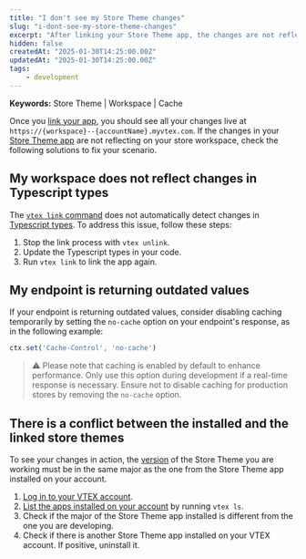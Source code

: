 ```yaml
---
title: "I don't see my Store Theme changes"
slug: "i-dont-see-my-store-theme-changes"
excerpt: "After linking your Store Theme app, the changes are not reflected in the workspace."
hidden: false
createdAt: "2025-01-30T14:25:00.00Z"
updatedAt: "2025-01-30T14:25:00.00Z"
tags:
    - development
---
```


**Keywords:** Store Theme | Workspace | Cache

Once you [link your app](https://developers.vtex.com/docs/guides/vtex-io-documentation-linking-an-app), you should see all your changes live at `https://{workspace}--{accountName}.myvtex.com`. If the changes in your [Store Theme app](https://developers.vtex.com/docs/guides/vtex-io-documentation-store-theme) are not reflecting on your store workspace, check the following solutions to fix your scenario.

## My workspace does not reflect changes in Typescript types

The [`vtex link` command](https://developers.vtex.com/docs/guides/vtex-io-documentation-vtex-io-cli-command-reference#link) does not automatically detect changes in [Typescript types](https://www.typescriptlang.org/docs/handbook/2/everyday-types.html). To address this issue, follow these steps:

1. Stop the link process with `vtex unlink`.
2. Update the Typescript types in your code.
3. Run `vtex link` to link the app again.

## My endpoint is returning outdated values

If your endpoint is returning outdated values, consider disabling caching temporarily by setting the `no-cache` option on your endpoint's response, as in the following example:

```typescript
ctx.set('Cache-Control', 'no-cache')
```

>⚠️ Please note that caching is enabled by default to enhance performance. Only use this option during development if a real-time response is necessary. Ensure not to disable caching for production stores by removing the `no-cache` option.

## There is a conflict between the installed and the linked store themes

To see your changes in action, the [version](https://developers.vtex.com/docs/guides/vtex-io-documentation-releasing-a-new-app-version#understanding-app-versioning) of the Store Theme you are working must be in the same major as the one from the Store Theme app installed on your account.

1. [Log in to your VTEX account](https://developers.vtex.com/docs/guides/vtex-io-documentation-vtex-io-cli-usage#logging-in-to-your-vtex-account).
2. [List the apps installed on your account](https://developers.vtex.com/docs/guides/vtex-io-documentation-listing-an-accounts-apps) by running `vtex ls`.
3. Check if the major of the Store Theme app installed is different from the one you are developing.
4. Check if there is another Store Theme app installed on your VTEX account. If positive, uninstall it.
